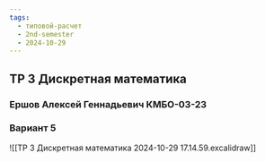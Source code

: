 ```yaml
---
tags:
  - типовой-расчет
  - 2nd-semester
  - 2024-10-29
---
```


## ТР 3 Дискретная математика

### Ершов Алексей Геннадьевич КМБО-03-23

### Вариант 5

![[ТР 3 Дискретная математика 2024-10-29 17.14.59.excalidraw]]